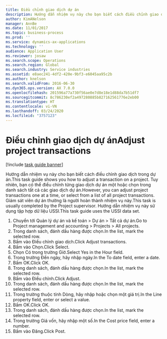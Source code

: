```yaml
---
title: Điều chỉnh giao dịch dự án
description: Hướng dẫn nhiệm vụ này cho bạn biết cách điều chỉnh giao dịch trong dự án.
author: KimANelson
manager: AnnBe
ms.date: 11/01/2017
ms.topic: business-process
ms.prod: ''
ms.service: dynamics-ax-applications
ms.technology: ''
audience: Application User
ms.reviewer: josaw
ms.search.scope: Operations
ms.search.region: Global
ms.search.industry: Service industries
ms.assetid: e8aec241-4df2-420e-9bf3-e6045aa95c2b
ms.author: knelson
ms.search.validFrom: 2016-06-30
ms.dyn365.ops.version: AX 7.0.0
ms.openlocfilehash: 201596a77a730f56ae0e7d8e18e1d88da7b51df7
ms.sourcegitcommit: 8c786230ef2a497280885b827162561776e2eb00
ms.translationtype: HT
ms.contentlocale: vi-VN
ms.lasthandoff: 03/24/2020
ms.locfileid: "3757123"
---
```

# <a name="adjust-project-transactions"></a><span data-ttu-id="5b5c4-103">Điều chỉnh giao dịch dự án</span><span class="sxs-lookup"><span data-stu-id="5b5c4-103">Adjust project transactions</span></span>

[!include [task guide banner](../../includes/task-guide-banner.md)]

<span data-ttu-id="5b5c4-104">Hướng dẫn nhiệm vụ này cho bạn biết cách điều chỉnh giao dịch trong dự án.</span><span class="sxs-lookup"><span data-stu-id="5b5c4-104">This task guide shows you how to adjust a transaction on a project.</span></span> <span data-ttu-id="5b5c4-105">Tuy nhiên, bạn có thể điều chỉnh từng giao dịch dự án một hoặc chọn trong danh sách tất cả các giao dịch dự án.</span><span class="sxs-lookup"><span data-stu-id="5b5c4-105">However, you can adjust project transactions one at a time, or select from a list of all project transactions.</span></span> <span data-ttu-id="5b5c4-106">Giám sát viên dự án thường là người hoàn thành nhiệm vụ này.</span><span class="sxs-lookup"><span data-stu-id="5b5c4-106">This task is usually completed by the Project supervisor.</span></span> <span data-ttu-id="5b5c4-107">Hướng dẫn nhiệm vụ này sử dụng tập hợp dữ liệu USSI.</span><span class="sxs-lookup"><span data-stu-id="5b5c4-107">This task guide uses the USSI data set.</span></span>

1. <span data-ttu-id="5b5c4-108">Chuyển tới Quản lý dự án và kế toán > Dự án > Tất cả dự án.</span><span class="sxs-lookup"><span data-stu-id="5b5c4-108">Go to Project management and accounting > Projects > All projects.</span></span> 
2. <span data-ttu-id="5b5c4-109">Trong danh sách, đánh dấu hàng được chọn.</span><span class="sxs-lookup"><span data-stu-id="5b5c4-109">In the list, mark the selected row.</span></span> 
3. <span data-ttu-id="5b5c4-110">Bấm vào Điều chỉnh giao dịch.</span><span class="sxs-lookup"><span data-stu-id="5b5c4-110">Click Adjust transactions.</span></span> 
4. <span data-ttu-id="5b5c4-111">Bấm vào Chọn.</span><span class="sxs-lookup"><span data-stu-id="5b5c4-111">Click Select.</span></span> 
5. <span data-ttu-id="5b5c4-112">Chọn Có trong trường Giờ.</span><span class="sxs-lookup"><span data-stu-id="5b5c4-112">Select Yes in the Hour field.</span></span> 
6. <span data-ttu-id="5b5c4-113">Trong trường Đến ngày, hãy nhập ngày.</span><span class="sxs-lookup"><span data-stu-id="5b5c4-113">In the To date field, enter a date.</span></span> 
7. <span data-ttu-id="5b5c4-114">Bấm OK.</span><span class="sxs-lookup"><span data-stu-id="5b5c4-114">Click OK.</span></span> 
8. <span data-ttu-id="5b5c4-115">Trong danh sách, đánh dấu hàng được chọn.</span><span class="sxs-lookup"><span data-stu-id="5b5c4-115">In the list, mark the selected row.</span></span> 
9. <span data-ttu-id="5b5c4-116">Bấm vào Điều chỉnh.</span><span class="sxs-lookup"><span data-stu-id="5b5c4-116">Click Adjust.</span></span> 
10. <span data-ttu-id="5b5c4-117">Trong danh sách, đánh dấu hàng được chọn.</span><span class="sxs-lookup"><span data-stu-id="5b5c4-117">In the list, mark the selected row.</span></span> 
11. <span data-ttu-id="5b5c4-118">Trong trường thuộc tính Dòng, hãy nhập hoặc chọn một giá trị.</span><span class="sxs-lookup"><span data-stu-id="5b5c4-118">In the Line property field, enter or select a value.</span></span> 
12. <span data-ttu-id="5b5c4-119">Bấm OK.</span><span class="sxs-lookup"><span data-stu-id="5b5c4-119">Click OK.</span></span> 
13. <span data-ttu-id="5b5c4-120">Trong danh sách, đánh dấu hàng được chọn.</span><span class="sxs-lookup"><span data-stu-id="5b5c4-120">In the list, mark the selected row.</span></span> 
14. <span data-ttu-id="5b5c4-121">Trong trường Giá vốn, hãy nhập một số.</span><span class="sxs-lookup"><span data-stu-id="5b5c4-121">In the Cost price field, enter a number.</span></span> 
15. <span data-ttu-id="5b5c4-122">Bấm vào Đăng.</span><span class="sxs-lookup"><span data-stu-id="5b5c4-122">Click Post.</span></span> 
